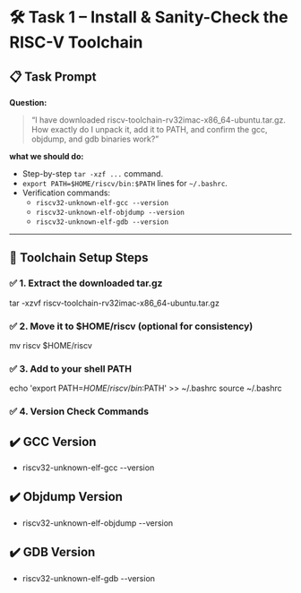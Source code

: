 # 🛠️ Task 1 – Install & Sanity-Check the RISC-V Toolchain

## 📋 Task Prompt

**Question:**
> “I have downloaded riscv-toolchain-rv32imac-x86_64-ubuntu.tar.gz. How exactly do I unpack it, add it to PATH, and confirm the gcc, objdump, and gdb binaries work?”

**what we should do:**
- Step-by-step `tar -xzf ...` command.
- `export PATH=$HOME/riscv/bin:$PATH` lines for `~/.bashrc`.
- Verification commands:
  - `riscv32-unknown-elf-gcc --version`
  - `riscv32-unknown-elf-objdump --version`
  - `riscv32-unknown-elf-gdb --version`

---

## 🧰 Toolchain Setup Steps

### ✅ 1. Extract the downloaded tar.gz
tar -xzvf riscv-toolchain-rv32imac-x86_64-ubuntu.tar.gz

### ✅ 2. Move it to $HOME/riscv (optional for consistency)
mv riscv $HOME/riscv

### ✅ 3. Add to your shell PATH
echo 'export PATH=$HOME/riscv/bin:$PATH' >> ~/.bashrc
source ~/.bashrc

### ✅ 4. Version Check Commands
✔️ GCC Version
  ---
- riscv32-unknown-elf-gcc --version

✔️ Objdump Version
  ---
- riscv32-unknown-elf-objdump --version
 
✔️ GDB Version
  ---
- riscv32-unknown-elf-gdb --version
